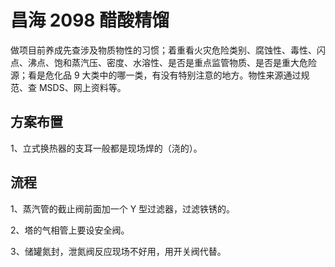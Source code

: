 # 昌海 2098 醋酸精馏

做项目前养成先查涉及物质物性的习惯；着重看火灾危险类别、腐蚀性、毒性、闪点、沸点、饱和蒸汽压、密度、水溶性、是否是重点监管物质、是否是重大危险源；看是危化品 9 大类中的哪一类，有没有特别注意的地方。物性来源通过规范、查 MSDS、网上资料等。

## 方案布置

1、立式换热器的支耳一般都是现场焊的（浇的）。

## 流程

1、蒸汽管的截止阀前面加一个 Y 型过滤器，过滤铁锈的。

2、塔的气相管上要设安全阀。

3、储罐氮封，泄氮阀反应现场不好用，用开关阀代替。


